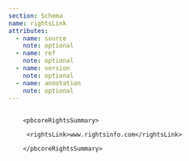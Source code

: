 ```yaml
---
section: Schema
name: rightsLink
attributes:
  - name: source
    note: optional
  - name: ref
    note: optional
  - name: version
    note: optional
  - name: annotation
    note: optional
---
```

<pre>
  <code>
    &lt;pbcoreRightsSummary&gt;<br>
     &lt;rightsLink&gt;www.rightsinfo.com&lt;/rightsLink&gt;<br>
    &lt;/pbcoreRightsSummary&gt;<br>
  </code>
</pre>
